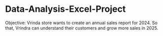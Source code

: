 # Data-Analysis-Excel-Project
Objective:
Vrinda store wants to create an annual sales report for 2024. So that, Vrindra can understand their customers and grow more sales in 2025.
